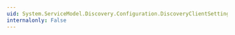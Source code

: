 ```yaml
---
uid: System.ServiceModel.Discovery.Configuration.DiscoveryClientSettingsElement.FindCriteria
internalonly: False
---
```

